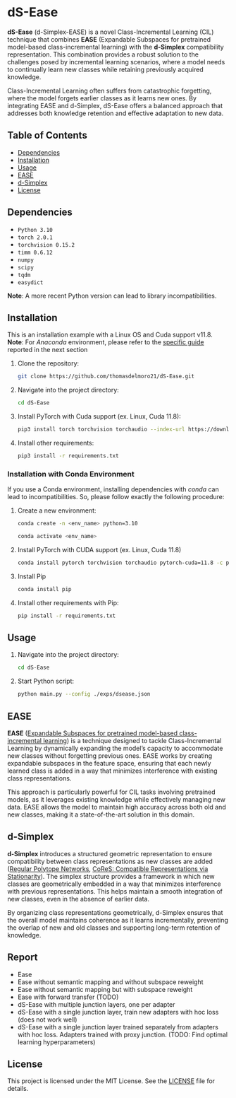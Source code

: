# dS-Ease
**dS-Ease** (d-Simplex-EASE) is a novel Class-Incremental Learning (CIL) technique that combines **EASE** (Expandable Subspaces for pretrained model-based class-incremental learning) with the **d-Simplex** compatibility representation. This combination provides a robust solution to the challenges posed by incremental learning scenarios, where a model needs to continually learn new classes while retaining previously acquired knowledge.

Class-Incremental Learning often suffers from catastrophic forgetting, where the model forgets earlier classes as it learns new ones. By integrating EASE and d-Simplex, dS-Ease offers a balanced approach that addresses both knowledge retention and effective adaptation to new data.

## Table of Contents

- [Dependencies](#dependencies)
- [Installation](#installation)
- [Usage](#usage)
- [EASE](#ease)
- [d-Simplex](#d-simplex)
- [License](#license)

## Dependencies
- `Python 3.10`
- `torch 2.0.1`
- `torchvision 0.15.2`
- `timm 0.6.12`
- `numpy`
- `scipy`
- `tqdm`
- `easydict`

**Note**: A more recent Python version can lead to library incompatibilities.

## Installation
This is an installation example with a Linux OS and Cuda support v11.8.
**Note**: For *Anaconda* environment, please refer to the [specific guide]() reported in the next section
1. Clone the repository:
   ```bash
   git clone https://github.com/thomasdelmoro21/dS-Ease.git
   ```
2. Navigate into the project directory:
   ```bash
   cd dS-Ease
   ```
3. Install PyTorch with Cuda support (ex. Linux, Cuda 11.8):
   ```bash
   pip3 install torch torchvision torchaudio --index-url https://download.pytorch.org/whl/cu118
   ```
4. Install other requirements:
   ```bash
   pip3 install -r requirements.txt
   ```

### Installation with Conda Environment
If you use a Conda environment, installing dependencies with *conda* can lead to incompatibilities. So, please follow exactly the following procedure:
1. Create a new environment:
   ```bash
   conda create -n <env_name> python=3.10
   ```  
   ```bash
   conda activate <env_name>
   ```

2. Install PyTorch with CUDA support (ex. Linux, Cuda 11.8)
   ```bash
   conda install pytorch torchvision torchaudio pytorch-cuda=11.8 -c pytorch -c nvidia
   ```

3. Install Pip
   ```bash
   conda install pip
   ```

4. Install other requirements with Pip:
   ```bash
   pip install -r requirements.txt
   ```

## Usage
1. Navigate into the project directory:
   ```bash
   cd dS-Ease
   ```
2. Start Python script:
   ```bash
   python main.py --config ./exps/dsease.json
   ```

## EASE
**EASE** ([Expandable Subspaces for pretrained model-based class-incremental learning](https://arxiv.org/abs/2403.12030)) is a technique designed to tackle Class-Incremental Learning by dynamically expanding the model’s capacity to accommodate new classes without forgetting previous ones. EASE works by creating expandable subspaces in the feature space, ensuring that each newly learned class is added in a way that minimizes interference with existing class representations.

This approach is particularly powerful for CIL tasks involving pretrained models, as it leverages existing knowledge while effectively managing new data. EASE allows the model to maintain high accuracy across both old and new classes, making it a state-of-the-art solution in this domain.

## d-Simplex
**d-Simplex** introduces a structured geometric representation to ensure compatibility between class representations as new classes are added ([Regular Polytope Networks](https://arxiv.org/abs/2103.15632), [CoReS: Compatible Representations via Stationarity](https://arxiv.org/abs/2111.07632)). The simplex structure provides a framework in which new classes are geometrically embedded in a way that minimizes interference with previous representations. This helps maintain a smooth integration of new classes, even in the absence of earlier data.

By organizing class representations geometrically, d-Simplex ensures that the overall model maintains coherence as it learns incrementally, preventing the overlap of new and old classes and supporting long-term retention of knowledge.

## Report
- Ease
- Ease without semantic mapping and without subspace reweight
- Ease without semantic mapping but with subspace reweight
- Ease with forward transfer (TODO)
- dS-Ease with multiple junction layers, one per adapter
- dS-Ease with a single junction layer, train new adapters with hoc loss (does not work well)
- dS-Ease with a single junction layer trained separately from adapters with hoc loss. Adapters trained with proxy junction. (TODO: Find optimal learning hyperparameters)


## License
This project is licensed under the MIT License. See the [LICENSE](LICENSE) file for details.
   
